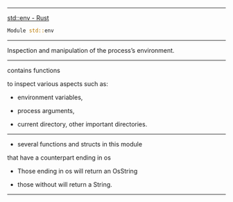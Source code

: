 ____

[std::env - Rust](https://doc.rust-lang.org/nightly/std/env/index.html)

```rust
Module std::env
```

____

Inspection and manipulation of the process’s environment.

____

contains functions 

to inspect various aspects such as:

- environment variables,

- process arguments,

- current directory, other important directories.

____

- several functions and structs in this module 

that have a counterpart ending in os

- Those ending in os will return an OsString

- those without will return a String.

____
